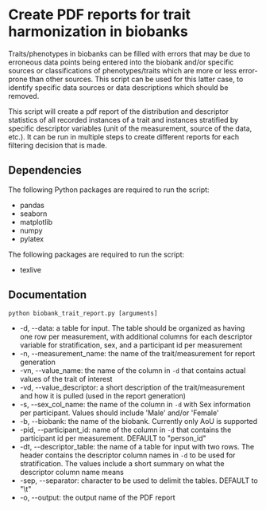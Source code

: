 # Create PDF reports for trait harmonization in biobanks

Traits/phenotypes in biobanks can be filled with errors that may be due to erroneous data points being entered into the biobank and/or specific sources or classifications of phenotypes/traits which are more or less error-prone than other sources. This script can be used for this latter case, to identify specific data sources or data descriptions which should be removed.

This script will create a pdf report of the distribution and descriptor statistics of all recorded instances of a trait and instances stratified by specific descriptor variables (unit of the measurement, source of the data, etc.). It can be run in multiple steps to create different reports for each filtering decision that is made.

## Dependencies

The following Python packages are required to run the script:

* pandas
* seaborn
* matplotlib
* numpy
* pylatex

The following packages are required to run the script:

* texlive

## Documentation

`python biobank_trait_report.py [arguments]`

 - -d,   --data: a table for input. The table should be organized as having one row per measurement, with additional columns for each descriptor variable for stratification, sex, and a participant id per measurement
 - -n,   --measurement_name: the name of the trait/measurement for report generation
 - -vn,  --value_name: the name of the column in `-d` that contains actual values of the trait of interest
 - -vd,  --value_descriptor: a short description of the trait/measurement and how it is pulled (used in the report generation)
 - -s,   --sex_col_name: the name of the column in `-d` with Sex information per participant. Values should include 'Male' and/or 'Female'
 - -b,   --biobank: the name of the biobank. Currently only AoU is supported
 - -pid, --participant_id: name of the column in `-d` that contains the participant id per measurement. DEFAULT to "person_id"
 - -dt,  --descriptor_table: the name of a table for input with two rows. The header contains the descriptor column names in `-d` to be used for stratification. The values include a short summary on what the descriptor column name means
 - -sep, --separator: character to be used to delimit the tables. DEFAULT to "\t"
 - -o,   --output: the output name of the PDF report


